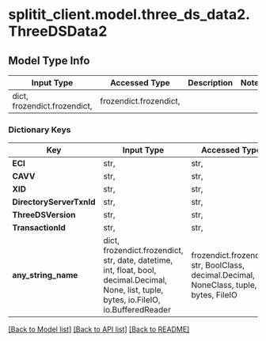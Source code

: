 # splitit_client.model.three_ds_data2.ThreeDSData2

## Model Type Info
Input Type | Accessed Type | Description | Notes
------------ | ------------- | ------------- | -------------
dict, frozendict.frozendict,  | frozendict.frozendict,  |  | 

### Dictionary Keys
Key | Input Type | Accessed Type | Description | Notes
------------ | ------------- | ------------- | ------------- | -------------
**ECI** | str,  | str,  |  | [optional] 
**CAVV** | str,  | str,  |  | [optional] 
**XID** | str,  | str,  |  | [optional] 
**DirectoryServerTxnId** | str,  | str,  |  | [optional] 
**ThreeDSVersion** | str,  | str,  |  | [optional] 
**TransactionId** | str,  | str,  |  | [optional] 
**any_string_name** | dict, frozendict.frozendict, str, date, datetime, int, float, bool, decimal.Decimal, None, list, tuple, bytes, io.FileIO, io.BufferedReader | frozendict.frozendict, str, BoolClass, decimal.Decimal, NoneClass, tuple, bytes, FileIO | any string name can be used but the value must be the correct type | [optional]

[[Back to Model list]](../../README.md#documentation-for-models) [[Back to API list]](../../README.md#documentation-for-api-endpoints) [[Back to README]](../../README.md)

